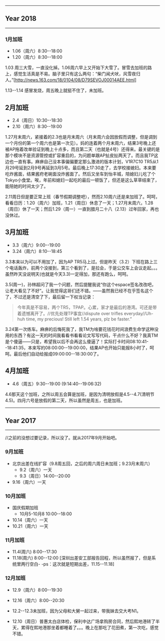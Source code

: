 ----------------------------------------------------------------------------------------------------
## Year 2018
----------------------------------------------------------------------------------------------------

### 1月加班

- 1.06（周六）8:30--18:00
- 1.20（周六）8:30--18:00

1.03 周三大雪，一直没化掉。1.06周六早上又开始下大雪了。冒雪去加班的路上，感觉生活真是不易。脑子里只有这么两句：“柴门闻犬吠，风雪夜归人。”[http://news.163.com/18/0104/08/D79SEVOJ00014AEE.html]

1.13--1.14 感冒发烧，周五晚上就挺不住了，未加班。

## 2月加班

- 2.4（周日）10:30--18:30
- 2.10（周六）8:30--19:00

1.27月末周六，紧接着的2.3也是月末周六（月末周六会因放假而调整，但是调到一个月份的第一个周六也是第一次见）。妈的连着两个月末周六，结果3号晚上还被AP拖着改单验证到晚上十点多，而且第二天（也就是4号）还得来。最关键的是那个模块不是资源管控或扩容重启的，为问题单跟AP扯皮扯两天了。而且我TP这边也一直有事。麻痹自己没本事偏偏要定那么激进的版本计划，V1R7C10 TR5从1月29号延到2月9号再延到3月5号。最后晚上17:30走了，去学校接媳妇。本来要吃炸酱面，结果酱府老碗面没炸酱面了。然后又坐车到怡丰城，陪媳妇儿吃了个Tokyo小食堂。唉，年前和媳妇一起吃的最后一顿饭了，但还是这么草草结束了，能陪她的时间太少了。

2.11周日但是要正常上班（春节假期调整吧），然而2.10周六还是来加班了。呵呵，看看日历：1.20（周六）加班，1.21（周日）休息了一天；1.27月末周六，1.28（周日）休了一天；然后1.29（周一）一直到腊月二十八（2.13）过年回家，再也没休过。

## 3月加班

- 3.3（周六）9:00--19:00
- 3.24（周六）8:10--18:45

3.3本来以为可以不用加了，因为AP TR5马上过。但是昨天（3.2）下班在路上三个电话轰炸，前两个没接到，第三个看到了，是拉会，于是公交车上会议走起。。。虽然昨天没说明天(也就是今天3.3)一定得加，那还有跑么，呵呵。

3.5(周一)，孙林超问了我一个问题，然后提醒我说“你这个espace签名改改吧，让老大看见了不好”。让我觉得这哥们还不错。——虽然我已经不在乎签名这个了，不过还是清空了下，最后留一下权当记录：
> 今年真是不容易，两个TR5，TPAP。心累，家才是最后的港湾。可还是带着遗憾离开了。//优先处理TP事宜//dispute over trifles everyday//Uh-huh time, my precious! Still left 1.54 years, plz be faster.”

3.24第一次练车。麻痹的后悔死我了，我TM为啥要花钱花时间浪费生命学这种没用的东西？有这一天的时间我看看书看看论文写写代码，干点什么不好？我真TM是个傻逼——只是，希望我以后不会再这么傻逼了！实际打卡时间08:10:41--18:41:35，本来写的08:00:00--19:00:00，结果AP也开始只能报8小时了，呵呵。最后他们自动给报成09:00:00--18:30:00了。

## 4月加班

- 4.6（周五）9:30--19:00 (9:14:40--19:06:32) 

4.6那天这个加班，之所以周五会算是加班，是因为清明放假是4.5--4.7(清明节4.5)。四月六号是放假的第二天，所以虽然是周五，也是加班。

----------------------------------------------------------------------------------------------------
## Year 2017 
----------------------------------------------------------------------------------------------------

//之前的没想过要记录，所以没了。就从2017年9月开始吧。

### 9月加班
- 北京出差在线扩容（9.8周五回，之后的周六周日未加班；9.23月末周六）
  * 9.2（周六）一天
  * 9.3（周日）14:00--20:00
- 9.16（周六）一天

### 10月加班
- 国庆假期加班 
  * 10月5-10月8 10:00--18:00
- 10.14（周六）一天
- 10.21（周六）一天

### 11月加班

- 11.4(周六) 8:00--17:30
- 11.18(周六) 8:00--12:00 [深圳出差安工部报告回程，所以虽然报了，但是系统里两行空白- -ps：这次就是短期出差，11.15--11.18]

### 12月加班

- 12.9（周六）8:00--19:30
- 12.16（周六）8:00--20:30

- 12.2--12.3未加班，因为父母和大舅一起过来，带我妹去交大考N1。
- 12.10（周日）普惠太白店体检，保利中达广场拿购房合同，然后熙地港转了半天，累得在熙地港那坐着都睡着了。。。晚上在那吃了花田煮，第一次吃，感觉不错。


